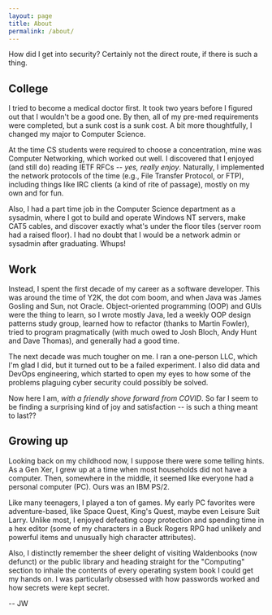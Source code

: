 ```yaml
---
layout: page
title: About
permalink: /about/
---
```

How did I get into security? Certainly not the direct route, if there is such a thing.

## College
I tried to become a medical doctor first. It took two years before I figured out that I wouldn't be a good one. By then, all of my pre-med requirements were completed, but a sunk cost is a sunk cost. A bit more thoughtfully, I changed my major to Computer Science.

At the time CS students were required to choose a concentration, mine was Computer Networking, which worked out well. I discovered that I enjoyed (and still do) reading IETF RFCs -- _yes, really enjoy_. Naturally, I implemented the network protocols of the time (e.g., File Transfer Protocol, or FTP), including things like IRC clients (a kind of rite of passage), mostly on my own and for fun.

Also, I had a part time job in the Computer Science department as a sysadmin, where I got to build and operate Windows NT servers, make CAT5 cables, and discover exactly what's under the floor tiles (server room had a raised floor). I had no doubt that I would be a network admin or sysadmin after graduating. Whups!

## Work
Instead, I spent the first decade of my career as a software developer. This was around the time of Y2K, the dot com boom, and when Java was James Gosling and Sun, not Oracle. Object-oriented programming (OOP) and GUIs were the thing to learn, so I wrote mostly Java, led a weekly OOP design patterns study group, learned how to refactor (thanks to Martin Fowler), tried to program pragmatically (with much owed to Josh Bloch, Andy Hunt and Dave Thomas), and generally had a good time.

The next decade was much tougher on me. I ran a one-person LLC, which I'm glad I did, but it turned out to be a failed experiment. I also did data and DevOps engineering, which started to open my eyes to how some of the problems plaguing cyber security could possibly be solved.

Now here I am, _with a friendly shove forward from COVID_. So far I seem to be finding a surprising kind of joy and satisfaction -- is such a thing meant to last??

## Growing up
Looking back on my childhood now, I suppose there were some telling hints. As a Gen Xer, I grew up at a time when most households did not have a computer. Then, somewhere in the middle, it seemed like everyone had a personal computer (PC). Ours was an IBM PS/2.

Like many teenagers, I played a ton of games. My early PC favorites were adventure-based, like Space Quest, King's Quest, maybe even Leisure Suit Larry. Unlike most, I enjoyed defeating copy protection and spending time in a hex editor (some of my characters in a Buck Rogers RPG had unlikely and powerful items and unusually high character attributes).

Also, I distinctly remember the sheer delight of visiting Waldenbooks (now defunct) or the public library and heading straight for the "Computing" section to inhale the contents of every operating system book I could get my hands on. I was particularly obsessed with how passwords worked and how secrets were kept secret.

 -- JW
